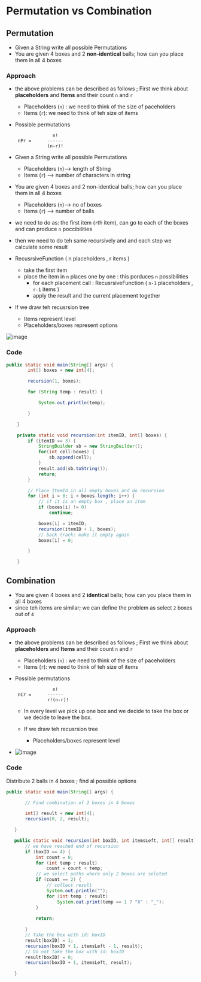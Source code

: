 # Permutation vs Combination


## Permutation 
  - Given a String write all possible Permutations 
  - You are given 4 boxes and 2 **non-identical** balls; how can you place them in all 4 boxes

### Approach 
  - the above problems can be described as follows  ; First we think about **placeholders** and **Items** and their count `n` and `r` 
      -  Placeholders (`n`)  : we need to think of the size of paceholders 
      -  Items (`r`): we need to think of teh size of items 
  - Possible permutations 

    ````
                  n!
     nPr =      ------
                (n-r)!
    ````

  - Given a String write all possible Permutations    
      - Placeholders (`n`)--> length of String
      - Items (`r`) --> number of characters in string    

   - You are given 4 boxes and 2 non-identical balls; how can you place them in all 4 boxes   
      - Placeholders (`n`)--> no of boxes
      - Items (`r`) --> number of balls
   
   - we need to do as: the first item (`r`th item), can go to each of the boxes and can produce `n` poccibilities 
   - then we need to do teh same recursively and and each step we calculate some result

   - RecusrsiveFunction ( n placeholders , r items )
      - take the first item 
      - place the item in `n` places one by one  : this porduces `n` possibilities 
          - for each placement call : RecusrsiveFunction ( `n-1` placeholders , `r-1` items ) 
          - apply the result and the current placement together


   - If we draw teh recusrsion tree 
        - Items represent level 
        - Placeholders/boxes represent options

   ![image](https://user-images.githubusercontent.com/8110582/195696964-6341a706-36f9-4e06-9381-2ea27c3c003c.png)
### Code
````java
public static void main(String[] args) {
		int[] boxes = new int[4];

		recursion(1, boxes);

		for (String temp : result) {

			System.out.println(temp);

		}

	}

	private static void recursion(int itemID, int[] boxes) {
		if (itemID == 3) {
			StringBuilder sb = new StringBuilder();
			for(int cell:boxes) {
				sb.append(cell);
			} 
			result.add(sb.toString());
			return;
		}

		// Place ItemId in all empty boxes and do recursion
		for (int i = 0; i < boxes.length; i++) {
			// if it is an empty box , place an item
			if (boxes[i] != 0)
				continue;

			boxes[i] = itemID;
			recursion(itemID + 1, boxes);
			// back track: make it empty again
			boxes[i] = 0;

		}

	}
````

## Combination
  - You are given 4 boxes and 2 **identical** balls; how can you place them in all 4 boxes  
  - since teh items are similar; we can define the problem as select `2`  boxes out of `4`

### Approach   
  - the above problems can be described as follows  ; First we think about **placeholders** and **Items** and their count `n` and `r` 
      -  Placeholders (`n`)  : we need to think of the size of paceholders 
      -  Items (`r`): we need to think of teh size of items 
  - Possible permutations 

    ````
                  n!
     nCr =      ------
                r!(n-r)!
    ````
    - In every level we pick up one box and  we decide to take the box or we decide to leave the box.

    - If we draw teh recusrsion tree 
        - Placeholders/boxes represent level 

  - ![image](https://user-images.githubusercontent.com/8110582/195697055-987fbf7c-87d5-4401-98cd-77718f4ad07d.png)
 
 ### Code
 Distribute 2 balls in 4 boxes ; find al possible options
 ````java
 public static void main(String[] args) {

		// Find combination of 2 boxes in 4 boxes

		int[] result = new int[4];
		recursion(0, 2, result);

	}

	public static void recursion(int boxID, int itemsLeft, int[] result) {
        // we have reached end of recursion
		if (boxID == 4) {
			int count = 0;
			for (int temp : result)
				count = count + temp;
            // we select paths where only 2 boxes are seleted 
			if (count == 2) {
				// collect result
				System.out.println("");
				for (int temp : result)
					System.out.print(temp == 1 ? "X" : "_");
			}
			
			return;

		}
		// Take the box with id: boxID
		result[boxID] = 1;
		recursion(boxID + 1, itemsLeft - 1, result);
		// Do not Take the box with id: boxID
		result[boxID] = 0;
		recursion(boxID + 1, itemsLeft, result);

	}
 ````

